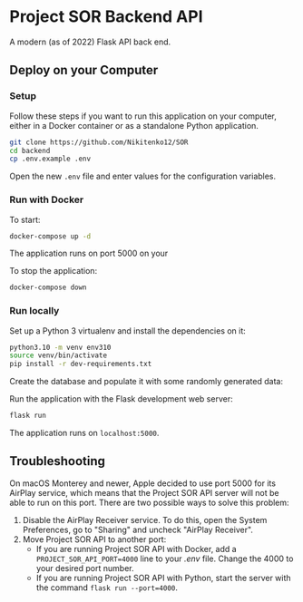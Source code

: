 # Project SOR Backend API


A modern (as of 2022) Flask API back end.

## Deploy on your Computer

### Setup

Follow these steps if you want to run this application on your computer, either
in a Docker container or as a standalone Python application.

```bash
git clone https://github.com/Nikitenko12/SOR
cd backend
cp .env.example .env
```

Open the new `.env` file and enter values for the configuration variables.

### Run with Docker

To start:

```bash
docker-compose up -d
```

The application runs on port 5000 on your 

To stop the application:

```bash
docker-compose down
```

### Run locally

Set up a Python 3 virtualenv and install the dependencies on it:

```bash
python3.10 -m venv env310
source venv/bin/activate
pip install -r dev-requirements.txt
```

Create the database and populate it with some randomly generated data:

Run the application with the Flask development web server:

```bash
flask run
```

The application runs on `localhost:5000`.

## Troubleshooting

On macOS Monterey and newer, Apple decided to use port 5000 for its AirPlay
service, which means that the Project SOR API server will not be able to run on
this port. There are two possible ways to solve this problem:

1. Disable the AirPlay Receiver service. To do this, open the System
Preferences, go to "Sharing" and uncheck "AirPlay Receiver".
2. Move Project SOR API to another port:
    - If you are running Project SOR API with Docker, add a
    `PROJECT_SOR_API_PORT=4000` line to your *.env* file. Change the 4000 to your
    desired port number.
    - If you are running Project SOR API with Python, start the server with the
    command `flask run --port=4000`.

